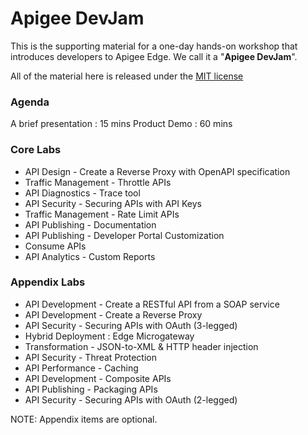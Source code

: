 # Apigee DevJam
This is the supporting material for a one-day hands-on workshop that introduces developers to Apigee Edge. We call it a "**Apigee DevJam**".

All of the material here is released under the [MIT license](https://github.com/apigee-internal/devjam3/blob/master/LICENSE.md)

### Agenda
A brief presentation : 15 mins
Product Demo : 60 mins

### Core Labs
* API Design - Create a Reverse Proxy with OpenAPI specification
* Traffic Management - Throttle APIs
* API Diagnostics - Trace tool
* API Security - Securing APIs with API Keys
* Traffic Management - Rate Limit APIs
* API Publishing - Documentation 
* API Publishing - Developer Portal Customization
* Consume APIs
* API Analytics - Custom Reports

### Appendix Labs
* API Development - Create a RESTful API from a SOAP service
* API Development - Create a Reverse Proxy
* API Security - Securing APIs with OAuth (3-legged)
* Hybrid Deployment : Edge Microgateway
* Transformation - JSON-to-XML & HTTP header injection
* API Security - Threat Protection
* API Performance - Caching
* API Development - Composite APIs
* API Publishing - Packaging APIs
* API Security - Securing APIs with OAuth (2-legged)

NOTE: Appendix items are optional.
